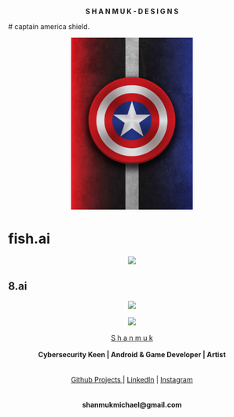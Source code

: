  <p align="center">
  <b>S  H  A  N  M  U  K    -    D  E  S  I  G  N S</b>
</p>
 # captain america shield.
 
<p align="center">
  <img widht ="350" height="350" src="https://github.com/shanmukmichael/Graphic-Designs/blob/master/captain%20america%20shield/CA_s_line.jpg">
</p>
  

 
 #  fish.ai
<p align="center">
  <img widht ="350" height="350" src="https://user-images.githubusercontent.com/55943851/91564676-9721e500-e95e-11ea-92f9-543b87f32606.jpg">
</p>
  



## 8.ai

<p align="center">
  <img widht ="700" height="700" src="https://user-images.githubusercontent.com/55943851/91273104-5b3e2280-e79a-11ea-83cc-95cf3c07a626.png">
</p>



<p align="center">
  <img widht ="300" height="300" src="https://user-images.githubusercontent.com/55943851/82728945-52f4c800-9d11-11ea-9f0a-061c2a225a72.png">
</p>
  

<p align="center">
  <a href="https://www.google.com/search?q=Shanmuk+Michael&rlz=1C1GCEA_enIN857IN857&oq=Shanmuk+Michael&aqs=chrome..69i57j69i60l3.9741j0j8&sourceid=chrome&ie=UTF-8">S h a n m u k</a><br>
  <br>
    <b>Cybersecurity Keen | Android & Game Developer | Artist</b>
  <br><br>
  <br>
  <a href="https://shanmukmichael.github.io/Shanmuk_Projects/">Github Projects </a>  |
  <a href="https://www.linkedin.com/in/shanmukmichael">LinkedIn</a>  |
  <a href="https://www.instagram.com/mr_singlle">Instagram</a>
  <br><br>
  
  <br>
   <b>shanmukmichael@gmail.com</b>
  <br>
  
</p>
